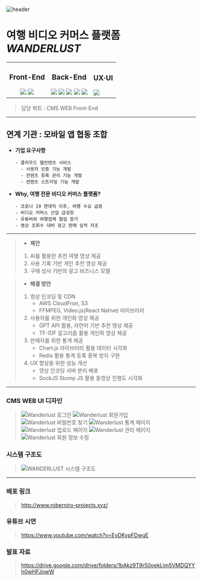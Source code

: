 ![header](https://capsule-render.vercel.app/api?type=waving&color=1DAE86&height=250&section=header&text=산학연계%20프로젝트%20우수상&fontSize=60&animation=fadeIn&fontAlignY=32&desc=2023%20동국대학교%20웹%20개발자%20양성%20장학%20과정&descAlignY=51&descAlign=70)

# **여행 비디오 커머스 플랫폼 *WANDERLUST***

<table>
<tr>
<td align="center">
  
### Front-End

<img src="https://img.shields.io/badge/React-61DAFB?style=for-the-badge&logo=react&logoColor=white">
<img src="https://img.shields.io/badge/React_Native-61DAFB?style=for-the-badge&logo=react&logoColor=white">
</td>
<td align="center">
  
### Back-End

<img src="https://img.shields.io/badge/Spring-6DB33F?style=for-the-badge&logo=spring&logoColor=white">
<img src="https://img.shields.io/badge/Docker-2496ED?style=for-the-badge&logo=docker&logoColor=white">
<img src="https://img.shields.io/badge/MySQL-4479A1?style=for-the-badge&logo=mysql&logoColor=white">
<img src="https://img.shields.io/badge/MongoDB-47A248?style=for-the-badge&logo=mongodb&logoColor=white">
<img src="https://img.shields.io/badge/MariaDB-003545?style=for-the-badge&logo=mariadb&logoColor=white">
</td>

<td>

### UX·UI

<img src="https://img.shields.io/badge/Figma-ae4dff?style=for-the-badge&logo=figma&logoColor=white">
</td>
</tr>
</table>


> 담당 파트 : CMS WEB Front-End

<hr/>

## 연계 기관 : 모바일 앱 협동 조합


- **기업 요구사항**
  ```
  - 클라우드 웹컨텐츠 서비스
    - 사용자 인증 기능 개발
    - 컨텐츠 등록 관리 기능 개발
    - 컨텐츠 스트리밍 기능 개발
  ```

- **Why, 여행 전문 비디오 커머스 플랫폼?**
  ```
  - 코로나 19 엔데믹 이후, 여행 수요 급증
  - 비디오 커머스 산업 급성장
  - 유튜버와 여행업체 협업 증가
  - 영상 조회수 대비 광고 판매 실적 저조
  ```

<hr/>

>- **제안**
>  1. AI를 활용한 추천 여행 영상 제공
>  2. 사용 기록 기반 개인 추천 영상 제공
>  3. 구매 성사 기반의 광고 비즈니스 모델


>- **해결 방안**
>  1. 영상 인코딩 및 CDN
>     - AWS CloudFron, S3
>     - FFMPEG, Video.js(React Native) 라이브러리
>  2. 사용자를 위한 개인화 영상 제공
>     - GPT API 활용, 자연어 기반 추천 영상 제공
>     - TF-IDF 알고리즘 활용 개인화 영상 제공
>  3. 판매자를 위한 통계 제공
>     - Chart.js 라이브러리 활용 데이터 시각화
>     - Redis 활용 통계 등록 중복 방지 구현
>  4. UX 향상을 위한 성능 개선
>     - 영상 인코딩 서버 분리 배포
>     - SockJS Stomp JS 활용 동영상 진행도 시각화

---

### CMS WEB UI 디자인
> ![Wanderlust 로그인](https://github.com/dgu-web-t3-blackshoe/travel-v-commerce-web/assets/102159721/e13285ae-d0d7-4920-88f6-5a283519f375)
> ![Wanderlust 회원가입](https://github.com/dgu-web-t3-blackshoe/travel-v-commerce-web/assets/102159721/a5bd621f-b0a2-4f75-992c-dd1c42d6266f)
> ![Wanderlust 비밀번호 찾기](https://github.com/dgu-web-t3-blackshoe/travel-v-commerce-web/assets/102159721/0891e9db-27e5-4a2c-9e1b-8ecb09e91490)
> ![Wanderlust 통계 페이지](https://github.com/dgu-web-t3-blackshoe/travel-v-commerce-web/assets/102159721/96a6e547-1861-4d4f-8c85-6305709caf8e)
> ![Wanderlust 업로드 페이지](https://github.com/dgu-web-t3-blackshoe/travel-v-commerce-web/assets/102159721/cb20436a-8de9-4098-b7c3-7c8f493bfba3)
> ![Wanderlust 관리 페이지](https://github.com/dgu-web-t3-blackshoe/travel-v-commerce-web/assets/102159721/3794aae7-c9f9-4d35-868a-ef9c3945eaf2)
> ![Wanderlust 회원 정보 수정](https://github.com/dgu-web-t3-blackshoe/travel-v-commerce-web/assets/102159721/dc5b3d1f-627d-468e-be3d-3bed07aea6ae)


### 시스템 구조도
> ![WANDERLUST 시스템 구조도](https://github.com/dgu-web-t3-blackshoe/travel-v-commerce-web/assets/102159721/7709a13e-3c18-4e01-8801-4e7a6b10d392)


<hr/>

### 배포 링크
> http://www.roberniro-projects.xyz/

### 유튜브 시연
> https://www.youtube.com/watch?v=EyDKypFDwgE

### 발표 자료
> https://drive.google.com/drive/folders/1bAkz9T9r50oekLjm5VMDQYYh0wHFJowW


